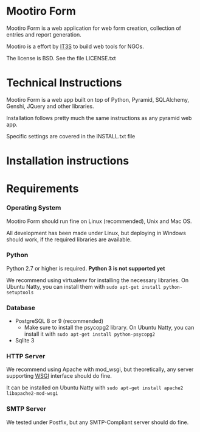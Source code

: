 Mootiro Form
============

Mootiro Form is a web application for web form creation, collection of entries and report generation.

Mootiro is a effort by [IT3S](www.it3s.org) to build web tools for NGOs. 

The license is BSD. See the file LICENSE.txt

Technical Instructions
======================

Mootiro Form is a web app built on top of Python, Pyramid, SQLAlchemy, Genshi, JQuery and other libraries.

Installation follows pretty much the same instructions as any pyramid web app.

Specific settings are covered in the INSTALL.txt file

Installation instructions
=========================

Requirements
============

### Operating System ###

Mootiro Form should run fine on Linux (recommended), Unix and Mac OS. 

All development has been made under Linux, but deploying in Windows should work, if the required libraries are available.

### Python ###

Python 2.7 or higher is required. __Python 3 is not supported yet__

We recommend using virtualenv for installing the necessary libraries. On Ubuntu Natty, you can install them with `sudo apt-get install python-setuptools`

### Database ###

*  PostgreSQL 8 or 9 (recommended)
    *  Make sure to install the psycopg2 library. On Ubuntu Natty, you can install it with `sudo apt-get install python-psycopg2`
*  Sqlite 3

### HTTP Server ###

We recommend using Apache with mod\_wsgi, but theoretically, any server supporting [WSGI](http://wsgi.org) interface should do fine.

It can be installed on Ubuntu Natty with `sudo apt-get install apache2 libapache2-mod-wsgi`

### SMTP Server ###

We tested under Postfix, but any SMTP-Compliant server should do fine.
